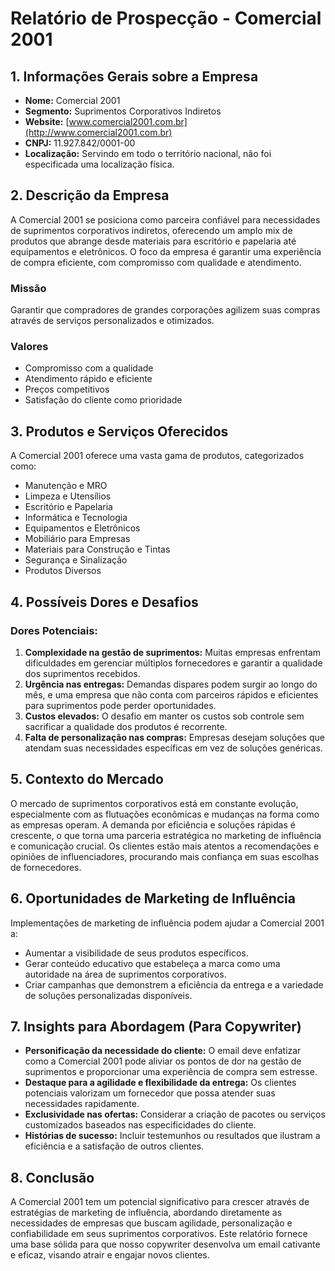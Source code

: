 # Relatório de Prospecção - Comercial 2001

## 1. Informações Gerais sobre a Empresa
- **Nome:** Comercial 2001
- **Segmento:** Suprimentos Corporativos Indiretos
- **Website:** [www.comercial2001.com.br](http://www.comercial2001.com.br)
- **CNPJ:** 11.927.842/0001-00
- **Localização:** Servindo em todo o território nacional, não foi especificada uma localização física.

## 2. Descrição da Empresa
A Comercial 2001 se posiciona como parceira confiável para necessidades de suprimentos corporativos indiretos, oferecendo um amplo mix de produtos que abrange desde materiais para escritório e papelaria até equipamentos e eletrônicos. O foco da empresa é garantir uma experiência de compra eficiente, com compromisso com qualidade e atendimento.

### Missão
Garantir que compradores de grandes corporações agilizem suas compras através de serviços personalizados e otimizados.

### Valores
- Compromisso com a qualidade
- Atendimento rápido e eficiente
- Preços competitivos
- Satisfação do cliente como prioridade

## 3. Produtos e Serviços Oferecidos
A Comercial 2001 oferece uma vasta gama de produtos, categorizados como:
- Manutenção e MRO
- Limpeza e Utensílios
- Escritório e Papelaria
- Informática e Tecnologia
- Equipamentos e Eletrônicos
- Mobiliário para Empresas
- Materiais para Construção e Tintas
- Segurança e Sinalização
- Produtos Diversos

## 4. Possíveis Dores e Desafios
### Dores Potenciais:
1. **Complexidade na gestão de suprimentos:** Muitas empresas enfrentam dificuldades em gerenciar múltiplos fornecedores e garantir a qualidade dos suprimentos recebidos.
2. **Urgência nas entregas:** Demandas dispares podem surgir ao longo do mês, e uma empresa que não conta com parceiros rápidos e eficientes para suprimentos pode perder oportunidades.
3. **Custos elevados:** O desafio em manter os custos sob controle sem sacrificar a qualidade dos produtos é recorrente.
4. **Falta de personalização nas compras:** Empresas desejam soluções que atendam suas necessidades específicas em vez de soluções genéricas.

## 5. Contexto do Mercado
O mercado de suprimentos corporativos está em constante evolução, especialmente com as flutuações econômicas e mudanças na forma como as empresas operam. A demanda por eficiência e soluções rápidas é crescente, o que torna uma parceria estratégica no marketing de influência e comunicação crucial. Os clientes estão mais atentos a recomendações e opiniões de influenciadores, procurando mais confiança em suas escolhas de fornecedores. 

## 6. Oportunidades de Marketing de Influência
Implementações de marketing de influência podem ajudar a Comercial 2001 a:
- Aumentar a visibilidade de seus produtos específicos.
- Gerar conteúdo educativo que estabeleça a marca como uma autoridade na área de suprimentos corporativos.
- Criar campanhas que demonstrem a eficiência da entrega e a variedade de soluções personalizadas disponíveis.

## 7. Insights para Abordagem (Para Copywriter)
- **Personificação da necessidade do cliente:** O email deve enfatizar como a Comercial 2001 pode aliviar os pontos de dor na gestão de suprimentos e proporcionar uma experiência de compra sem estresse.
- **Destaque para a agilidade e flexibilidade da entrega:** Os clientes potenciais valorizam um fornecedor que possa atender suas necessidades rapidamente.
- **Exclusividade nas ofertas:** Considerar a criação de pacotes ou serviços customizados baseados nas especificidades do cliente.
- **Histórias de sucesso:** Incluir testemunhos ou resultados que ilustram a eficiência e a satisfação de outros clientes.

## 8. Conclusão
A Comercial 2001 tem um potencial significativo para crescer através de estratégias de marketing de influência, abordando diretamente as necessidades de empresas que buscam agilidade, personalização e confiabilidade em seus suprimentos corporativos. Este relatório fornece uma base sólida para que nosso copywriter desenvolva um email cativante e eficaz, visando atrair e engajar novos clientes.